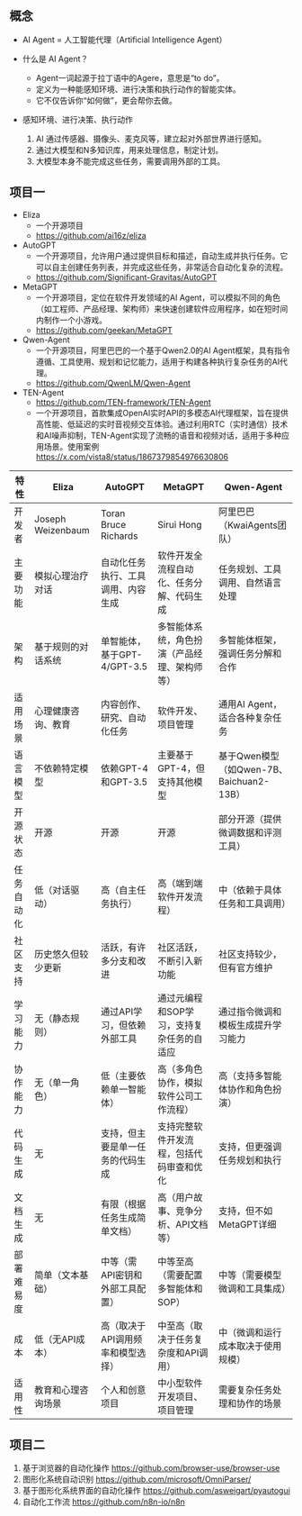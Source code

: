## 概念
- AI Agent = 人工智能代理（Artificial Intelligence Agent）
- 什么是 AI Agent？
    - Agent一词起源于拉丁语中的Agere，意思是“to do”。
    - 定义为一种能感知环境、进行决策和执行动作的智能实体。
    - 它不仅告诉你“如何做”，更会帮你去做。

- 感知环境、进行决策、执行动作
    1. AI 通过传感器、摄像头、麦克风等，建立起对外部世界进行感知。
    2. 通过大模型和N多知识库，用来处理信息，制定计划。
    3. 大模型本身不能完成这些任务，需要调用外部的工具。

## 项目一
- Eliza
    - 一个开源项目
    - https://github.com/ai16z/eliza
- AutoGPT 
    - 一个开源项目，允许用户通过提供目标和描述，自动生成并执行任务。它可以自主创建任务列表，并完成这些任务，非常适合自动化复杂的流程。
    - https://github.com/Significant-Gravitas/AutoGPT
- MetaGPT
    - 一个开源项目，定位在软件开发领域的AI Agent，可以模拟不同的角色（如工程师、产品经理、架构师）来快速创建软件应用程序，如在短时间内制作一个小游戏。
    - https://github.com/geekan/MetaGPT
- Qwen-Agent
    - 一个开源项目，阿里巴巴的一个基于Qwen2.0的AI Agent框架，具有指令遵循、工具使用、规划和记忆能力，适用于构建各种执行复杂任务的AI代理。
    - https://github.com/QwenLM/Qwen-Agent
- TEN-Agent
    - https://github.com/TEN-framework/TEN-Agent
    - 一个开源项目，首款集成OpenAI实时API的多模态AI代理框架，旨在提供高性能、低延迟的实时音视频交互体验。通过利用RTC（实时通信）技术和AI噪声抑制，TEN-Agent实现了流畅的语音和视频对话，适用于多种应用场景。使用案例 https://x.com/vista8/status/1867379854976630806


| 特性       | Eliza              | AutoGPT                            | MetaGPT                                      | Qwen-Agent                               |
| ---------- | ------------------ | ---------------------------------- | -------------------------------------------- | ---------------------------------------- |
| 开发者     | Joseph Weizenbaum  | Toran Bruce Richards               | Sirui Hong                                   | 阿里巴巴（KwaiAgents团队）               |
| 主要功能   | 模拟心理治疗对话   | 自动化任务执行、工具调用、内容生成 | 软件开发全流程自动化、任务分解、代码生成     | 任务规划、工具调用、自然语言处理         |
| 架构       | 基于规则的对话系统 | 单智能体，基于GPT-4/GPT-3.5        | 多智能体系统，角色扮演（产品经理、架构师等） | 多智能体框架，强调任务分解和合作         |
| 适用场景   | 心理健康咨询、教育 | 内容创作、研究、自动化任务         | 软件开发、项目管理                           | 通用AI Agent，适合各种复杂任务           |
| 语言模型   | 不依赖特定模型     | 依赖GPT-4和GPT-3.5                 | 主要基于GPT-4，但支持其他模型                | 基于Qwen模型（如Qwen-7B、Baichuan2-13B） |
| 开源状态   | 开源               | 开源                               | 开源                                         | 部分开源（提供微调数据和评测工具）       |
| 任务自动化 | 低（对话驱动）     | 高（自主任务执行）                 | 高（端到端软件开发流程）                     | 中（依赖于具体任务和工具调用）           |
| 社区支持   | 历史悠久但较少更新 | 活跃，有许多分支和改进             | 社区活跃，不断引入新功能                     | 社区支持较少，但有官方维护               |
| 学习能力   | 无（静态规则）     | 通过API学习，但依赖外部工具        | 通过元编程和SOP学习，支持复杂任务的自适应    | 通过指令微调和模板生成提升学习能力       |
| 协作能力   | 无（单一角色）     | 低（主要依赖单一智能体）           | 高（多角色协作，模拟软件公司工作流程）       | 高（支持多智能体协作和角色扮演）         |
| 代码生成   | 无                 | 支持，但主要是单一任务的代码生成   | 支持完整软件开发流程，包括代码审查和优化     | 支持，但更强调任务规划和执行             |
| 文档生成   | 无                 | 有限（根据任务生成简单文档）       | 高（用户故事、竞争分析、API文档等）          | 支持，但不如MetaGPT详细                  |
| 部署难易度 | 简单（文本基础）   | 中等（需API密钥和外部工具配置）    | 中等至高（需要配置多智能体和SOP）            | 中等（需要模型微调和工具集成）           |
| 成本       | 低（无API成本）    | 高（取决于API调用频率和模型选择）  | 中至高（取决于任务复杂度和API调用）          | 中（微调和运行成本取决于使用规模）       |
| 适用性     | 教育和心理咨询场景 | 个人和创意项目                     | 中小型软件开发项目、项目管理                 | 需要复杂任务处理和协作的场景             |


## 项目二
1. 基于浏览器的自动化操作  https://github.com/browser-use/browser-use
2. 图形化系统自动识别 https://github.com/microsoft/OmniParser/
3. 基于图形化系统界面的自动化操作 https://github.com/asweigart/pyautogui
4. 自动化工作流 https://github.com/n8n-io/n8n